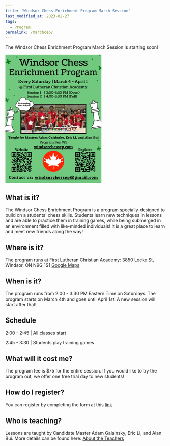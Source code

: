 ```yaml
---
title: "Windsor Chess Enrichment Program March Session"
last_modified_at: 2023-02-27
tags:
  - Program
permalink: /marchcep/
---
```


The Windsor Chess Enrichment Program March Session is starting soon! 

<img src="/assets/images/WindsorCEPMarch.png" alt="Program Flyer" height = "60%" width = "60%"> 

<h2>What is it?</h2>

The Windsor Chess Enrichment Program is a program specially-designed to build on a students' chess skills. Students learn new techniques in lessons and are able to practice them in training games, while being submerged in an environment filled with like-minded individuals! It is a great place to learn and meet new friends along the way!

<h2>Where is it?</h2>

The program runs at First Lutheran Christian Academy: 3850 Locke St, Windsor, ON N9G 1S1 
<a href="https://goo.gl/maps/YyF3MtTgnUew8BHx7">Google Maps </a>

<h2>When is it?</h2>

The program runs from 2:00 - 3:30 PM Eastern Time on Saturdays. The program starts on March 4th and goes until April 1st. A new session will start after that!

<h2>Schedule</h2>

<p>2:00 - 2:45 | All classes start </p>

<p>2:45 - 3:30 | Students play training games</p>

<h2>What will it cost me?</h2>

The program fee is $75 for the entire session. If you would like to try the program out, we offer one free trial day to new students!

<h2>How do I register?</h2>

You can register by completing the form at this [link](https://forms.gle/z8xDCkNcEPUXRpbb6)

<h2>Who is teaching?</h2>

Lessons are taught by Candidate Master Adam Gaisinsky, Eric Li, and Alan Bui. More details can be found here: <a href = "/about/#adam-gaisinsky">About the Teachers</a>